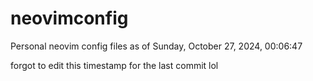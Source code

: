 # neovimconfig

Personal neovim config files as of Sunday, October 27, 2024, 00:06:47

forgot to edit this timestamp for the last commit lol

